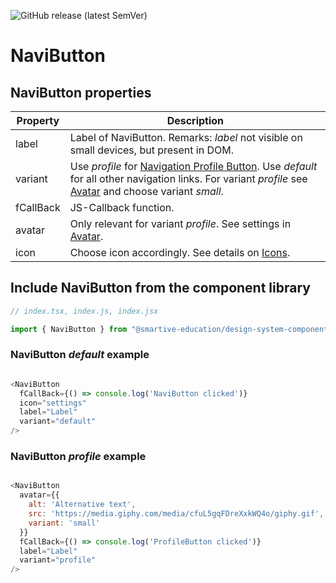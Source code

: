 ![GitHub release (latest SemVer)](https://img.shields.io/github/v/release/smartive-education/design-system-component-library-yeahyeahyeah)
# NaviButton
## NaviButton properties
| Property|Description|
|-|-|
|label|Label of NaviButton. Remarks: *label* not visible on small devices, but present in DOM.|
|variant|Use *profile* for [Navigation Profile Button](./?path=/story/navigation-navigation--navigation-story). Use *default* for all other navigation links. For variant *profile* see [Avatar](./?path=/docs/user--avatar-story) and choose variant *small*.|
|fCallBack|JS-Callback function.|
|avatar|Only relevant for variant *profile*. See settings in [Avatar](./?path=/docs/user--avatar-story).|
|icon|Choose icon accordingly. See details on [Icons](./?path=/docs/icons-collection--all).|

## Include NaviButton from the component library

```js
// index.tsx, index.js, index.jsx

import { NaviButton } from "@smartive-education/design-system-component-library-yeahyeahyeah"

```
### NaviButton *default* example
```js

<NaviButton
  fCallBack={() => console.log('NaviButton clicked')}
  icon="settings"
  label="Label"
  variant="default"
/>

```

### NaviButton *profile* example
```js

<NaviButton
  avatar={{
    alt: 'Alternative text',
    src: 'https://media.giphy.com/media/cfuL5gqFDreXxkWQ4o/giphy.gif',
    variant: 'small'
  }}
  fCallBack={() => console.log('ProfileButton clicked')}
  label="Label"
  variant="profile"
/>

```